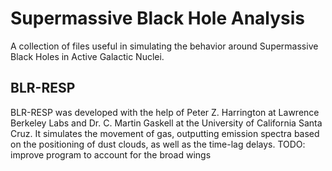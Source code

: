 # Supermassive Black Hole Analysis
A collection of files useful in simulating the behavior around Supermassive Black Holes in Active Galactic Nuclei. 

## BLR-RESP
BLR-RESP was developed with the help of Peter Z. Harrington at Lawrence Berkeley Labs and Dr. C. Martin Gaskell at the University of California Santa Cruz. It simulates the movement of gas, outputting emission spectra based on the positioning of dust clouds, as well as the time-lag delays.
TODO: improve program to account for the broad wings
